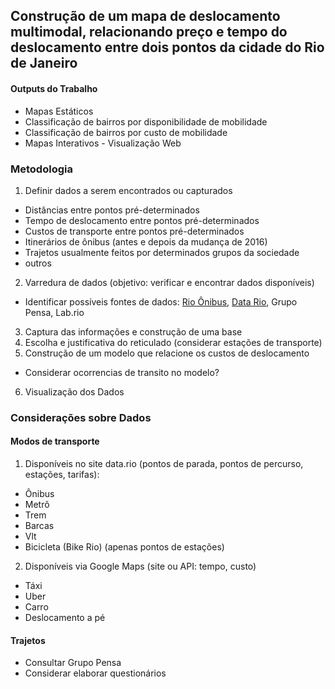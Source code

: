 ## Construção de um mapa de deslocamento multimodal, relacionando preço e tempo do deslocamento entre dois pontos da cidade do Rio de Janeiro

#### Outputs do Trabalho
- Mapas Estáticos
- Classificação de bairros por disponibilidade de mobilidade
- Classificação de bairros por custo de mobilidade
- Mapas Interativos - Visualização Web

### Metodologia
1. Definir dados a serem encontrados ou capturados
 * Distâncias entre pontos pré-determinados
 * Tempo de deslocamento entre pontos pré-determinados
 * Custos de transporte entre pontos pré-determinados
 * Itinerários de ônibus (antes e depois da mudança de 2016)
 * Trajetos usualmente feitos por determinados grupos da sociedade
 * outros
2. Varredura de dados (objetivo: verificar e encontrar dados disponíveis)
 * Identificar possíveis fontes de dados: [Rio Ônibus](http://www.rioonibus.com/servicos/terminais/), [Data Rio](http://data.rio), Grupo Pensa, Lab.rio
3. Captura das informações e construção de uma base
4. Escolha e justificativa do reticulado (considerar estações de transporte)
5. Construção de um modelo que relacione os custos de deslocamento
 * Considerar ocorrencias de transito no modelo?
6.  Visualização dos Dados

### Considerações sobre Dados

#### Modos de transporte
1. Disponíveis no site data.rio (pontos de parada, pontos de percurso, estações, tarifas):
  - Ônibus
  - Metrô
  - Trem
  - Barcas
  - Vlt
  - Bicicleta (Bike Rio) (apenas pontos de estações)
2. Disponíveis via Google Maps (site ou API: tempo, custo)
 - Táxi
 - Uber
 - Carro
 - Deslocamento a pé

#### Trajetos
- Consultar Grupo Pensa
- Considerar elaborar questionários

